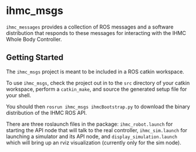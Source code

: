 # ihmc_msgs

`ihmc_messages` provides a collection of ROS messages and a software distribution that responds to these messages for interacting with the IHMC Whole Body Controller.

## Getting Started

The `ihmc_msgs` project is meant to be included in a ROS catkin workspace. 

To use `ihmc_msgs`, check the project out in to the `src` directory of your catkin workspace, perform a `catkin_make`, and source the generated setup file for your shell.

You should then `rosrun ihmc_msgs ihmcBootstrap.py` to download the binary distribution of the IHMC ROS API.

There are three roslaunch files in the package: `ihmc_robot.launch` for starting the API node that will talk to the real controller, `ihmc_sim.launch` for launching a simulator and its API node, and `display_simulation.launch` which will bring up an rviz visualization (currently only for the sim node).